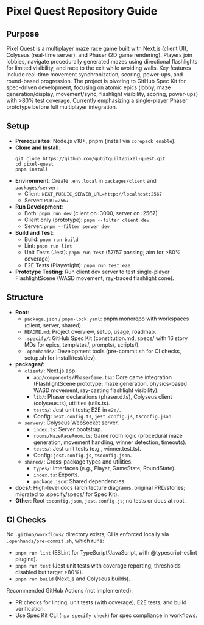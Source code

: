 
# Pixel Quest Repository Guide

## Purpose
Pixel Quest is a multiplayer maze race game built with Next.js (client UI), Colyseus (real-time server), and Phaser (2D game rendering). Players join lobbies, navigate procedurally generated mazes using directional flashlights for limited visibility, and race to the exit while avoiding walls. Key features include real-time movement synchronization, scoring, power-ups, and round-based progression. The project is pivoting to GitHub Spec Kit for spec-driven development, focusing on atomic epics (lobby, maze generation/display, movement/sync, flashlight visibility, scoring, power-ups) with >80% test coverage. Currently emphasizing a single-player Phaser prototype before full multiplayer integration.

## Setup
- **Prerequisites**: Node.js v18+, pnpm (install via `corepack enable`).
- **Clone and Install**:
  ```
  git clone https://github.com/qubitquilt/pixel-quest.git
  cd pixel-quest
  pnpm install
  ```
- **Environment**: Create `.env.local` in `packages/client` and `packages/server`:
  - Client: `NEXT_PUBLIC_SERVER_URL=http://localhost:2567`
  - Server: `PORT=2567`
- **Run Development**:
  - Both: `pnpm run dev` (client on :3000, server on :2567)
  - Client only (prototype): `pnpm --filter client dev`
  - Server: `pnpm --filter server dev`
- **Build and Test**:
  - Build: `pnpm run build`
  - Lint: `pnpm run lint`
  - Unit Tests (Jest): `pnpm run test` (57/57 passing; aim for >80% coverage)
  - E2E Tests (Playwright): `pnpm run test:e2e`
- **Prototype Testing**: Run client dev server to test single-player FlashlightScene (WASD movement, ray-traced flashlight cone).

## Structure
- **Root**:
  - `package.json` / `pnpm-lock.yaml`: pnpm monorepo with workspaces (client, server, shared).
  - `README.md`: Project overview, setup, usage, roadmap.
  - `.specify/`: GitHub Spec Kit (constitution.md, specs/ with 16 story MDs for epics, templates/, prompts/, scripts/).
  - `.openhands/`: Development tools (pre-commit.sh for CI checks, setup.sh for install/test/dev).
- **packages/**:
  - `client/`: Next.js app.
    - `app/components/PhaserGame.tsx`: Core game integration (FlashlightScene prototype: maze generation, physics-based WASD movement, ray-casting flashlight visibility).
    - `lib/`: Phaser declarations (phaser.d.ts), Colyseus client (colyseus.ts), utilities (utils.ts).
    - `tests/`: Jest unit tests; E2E in `e2e/`.
    - Config: `next.config.ts`, `jest.config.js`, `tsconfig.json`.
  - `server/`: Colyseus WebSocket server.
    - `index.ts`: Server bootstrap.
    - `rooms/MazeRaceRoom.ts`: Game room logic (procedural maze generation, movement handling, winner detection, timeouts).
    - `tests/`: Jest unit tests (e.g., winner.test.ts).
    - Config: `jest.config.js`, `tsconfig.json`.
  - `shared/`: Cross-package types and utilities.
    - `types/`: Interfaces (e.g., Player, GameState, RoundState).
    - `index.ts`: Exports.
    - `package.json`: Shared dependencies.
- **docs/**: High-level docs (architecture diagrams, original PRD/stories; migrated to .specify/specs/ for Spec Kit).
- **Other**: Root `tsconfig.json`, `jest.config.js`; no tests or docs at root.

## CI Checks
No `.github/workflows/` directory exists; CI is enforced locally via `.openhands/pre-commit.sh`, which runs:
- `pnpm run lint` (ESLint for TypeScript/JavaScript, with @typescript-eslint plugins).
- `pnpm run test` (Jest unit tests with coverage reporting; thresholds disabled but target >80%).
- `pnpm run build` (Next.js and Colyseus builds).

Recommended GitHub Actions (not implemented):
- PR checks for linting, unit tests (with coverage), E2E tests, and build verification.
- Use Spec Kit CLI (`npx specify check`) for spec compliance in workflows.
